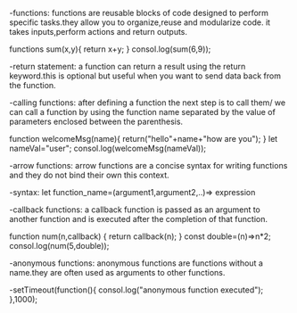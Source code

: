 -functions:
functions are reusable blocks of code designed to perform specific tasks.they allow you to organize,reuse and modularize code.
it takes inputs,perform actions and return outputs.

functions sum(x,y){
    return x+y;
}
consol.log(sum(6,9));

-return statement:
a function can return a result using the return keyword.this is optional but useful when you want to send data back from the function.

-calling functions:
after defining a function the next step is to call them/
we can call a function by using the function name separated by the value of parameters enclosed between the parenthesis.

function welcomeMsg(name){
    return("hello"+name+"how are you");
}
let nameVal="user";
consol.log(welcomeMsg(nameVal));

-arrow functions:
arrow functions are a concise syntax for writing functions and they do not bind their own this context.

-syntax:
let function_name=(argument1,argument2,..)=> expression

-callback functions:
a callback function is passed as an argument to another function and is executed after the completion of that function.

function num(n,callback) {
    return callback(n);
}
const double=(n)=>n*2;
consol.log(num(5,double));

-anonymous functions:
anonymous functions are functions without a name.they are often used as arguments to other functions.

-setTimeout(function(){
    consol.log("anonymous function executed");
},1000);

